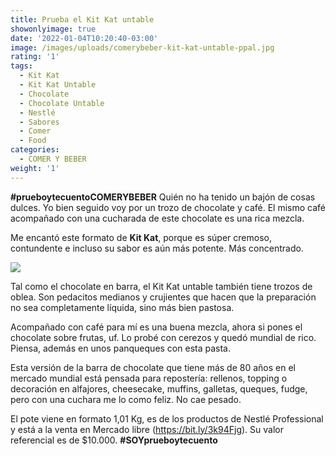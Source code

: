 ```yaml
---
title: Prueba el Kit Kat untable
showonlyimage: true
date: '2022-01-04T10:20:40-03:00'
image: /images/uploads/comerybeber-kit-kat-untable-ppal.jpg
rating: '1'
tags:
  - Kit Kat
  - Kit Kat Untable
  - Chocolate
  - Chocolate Untable
  - Nestlé
  - Sabores
  - Comer
  - Food
categories:
  - COMER Y BEBER
weight: '1'
---
```

**\#prueboytecuentoCOMERYBEBER** Quién no ha tenido un bajón de cosas dulces. Yo bien seguido voy por un trozo de chocolate y café. El mismo café acompañado con una cucharada de este chocolate es una rica mezcla.

<!--more-->

Me encantó este formato de **Kit Kat**, porque es súper cremoso, contundente e incluso su sabor es aún más potente. Más concentrado.



![](/images/uploads/comerybeber-kit-kat-untable-ppal.jpg)

Tal como el chocolate en barra, el Kit Kat untable también tiene trozos de oblea. Son pedacitos medianos y crujientes que hacen que la preparación no sea completamente líquida, sino más bien pastosa.



Acompañado con café para mí es una buena mezcla, ahora si pones el chocolate sobre frutas, uf. Lo probé con cerezos y quedó mundial de rico. Piensa, además en unos panqueques con esta pasta.



Esta versión de la barra de chocolate que tiene más de 80 años en el mercado mundial está pensada para repostería: rellenos, topping o decoración en alfajores, cheesecake, muffins, galletas, queques, fudge, pero con una cuchara me lo como feliz. No cae pesado.



El pote viene en formato 1,01 Kg, es de los productos de Nestlé Professional y está a la venta en Mercado libre (https://bit.ly/3k94Fjg). Su valor referencial es de $10.000. **\#SOYprueboytecuento**
